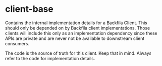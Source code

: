 # client-base

Contains the internal implementation details for a Backfila Client. This should only be depended on
by Backfila client implementations. Those clients will include this only as an implementation
dependency since these APIs are private and are never not be available to downstream client consumers.

The code is the source of truth for this client. Keep that in mind. Always refer to the code for implementation details.
